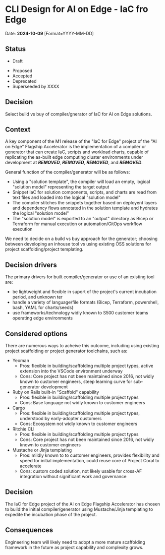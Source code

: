 # CLI Design for AI on Edge - IaC fro Edge

Date: **2024-10-09** [Format=YYYY-MM-DD]

## Status
* Draft
- Proposed
- Accepted 
- Deprecated 
- Superseeded by XXXX

## Decision

Select build vs buy of compiler/gnerator of IaC for AI on Edge solutions. 

## Context

A key component of the M1 release of the "IaC for Edge" project of the "AI on Edge" Flagship Accelerator is the implementation of a compiler or generator that can create IaC, scripts and workload charts, capable of replicating the as-built edge computing cluster environments under development at ***REMOVED***, ***REMOVED***, ***REMOVED***, and ***REMOVED***.

General function of the compiler/generator will be as follows: 

- Using a "solution template", the compiler will load an empty, logical "solution model" representing the target output
- Snippet IaC for solution components, scripts, and charts are read from text files and loaded into the logical "solution model"
- The compiler stitches the snippets together based on deployent layers and dependency flows annotated in the solution template and hydrates the logical "solution model"
- The "solution model" is exported to an "output" directory as Bicep or Terraform for manual execution or automation/GitOps workflow execution

We need to decide on a build vs buy approach for the generator; choosing between developing an inhouse tool vs using existing OSS solutions for project scaffolding/project templating.  

## Decision drivers

The primary drivers for built compiler/generator or use of an existing tool are:

* be lightweight and flexible in suport of the project's current incubation period, and unknown ter
* handle a variety of language/file formats (Bicep, Terraform, powershell, bash, YAML for charts/seeds)
* use frameworks/technology widly known to S500 customer teams operating edge environments

## Considered options

There are numerous ways to acheive this outcome, including using existing project scaffolding or project generator toolchains, such as:

* Yeoman 
  * Pros: flexible in building/scaffolding multiple project types, active extension into the VSCode environment underway 
  * Cons: Core project has not been maintained since 2016, not widly known to customer engineers, steep learning curve for sub-generator development
* Ruby on Rails built-in "Scaffold" capability
  * Pros: flexible in building/scaffolding multiple project types
  * Cons: Base language not widly known to customer engineers
* Cargo
  * Pros: flexible in building/scaffolding multiple project types, understood by early-adopter customers
  * Cons: Ecosystem not widly known to customer engineers  
* Ritchie CLI
  * Pros: flexible in building/scaffolding multiple project types
  * Cons: Core project has not been maintained since 2016, not widly known to customer engineers  
* Mustache or Jinja templating 
  * Pros: mildly known to to customer engineers, provides flexibility and speed for initial implementation, could reuse core of Project Coral to accelerate
  * Cons: custom coded solution, not likely usable for cross-AF integration without significant work and governance

## Decision

The IaC for Edge project of the AI on Edge Flagship Accelerator has chosen to build the initial compiler/generator using Mustache/Jinja templating to expedite the incubation phase of the project. 

## Consequences

Engineering team will likely need to adopt a more mature scaffolding framework in the future as project capability and complexity grows. 
 
